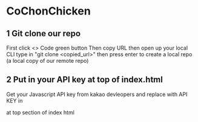 # CoChonChicken


## 1 Git clone our repo
First click <> Code green button
Then copy URL then open up your local CLI
type in "git clone <copied_url>" then press enter to create a local repo
(a local copy of our remote repo)

## 2 Put in your API key at top of index.html
Get your Javascript API key from kakao devleopers and replace with API KEY in
<script type="text/javascript" src="//dapi.kakao.com/v2/maps/sdk.js?appkey=APIKEY"></script>
at top section of index html
